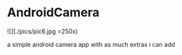 # AndroidCamera

![](./pics/pic6.jpg =250x)

a simple android camera app with as much extras i can add

